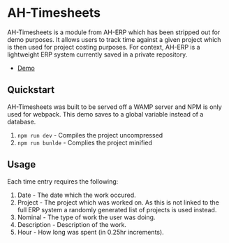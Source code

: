 # AH-Timesheets

AH-Timesheets is a module from AH-ERP which has been stripped out for demo purposes. It allows users to track time against a given project which is then used for project costing purposes. For context, AH-ERP is a lightweight ERP system currently saved in a private repository. 

- [Demo](http://rbyrne.info/ah-timesheets/)

## Quickstart

AH-Timesheets was built to be served off a WAMP server and NPM is only used for webpack. This demo saves to a global variable instead of a database.

1. `npm run dev` - Compiles the project uncompressed
2. `npm run bunlde` - Complies the project minified

## Usage

Each time entry requires the following:

1. Date - The date which the work occured. 
2. Project - The project which was worked on. As this is not linked to the full ERP system a randomly generated list of projects is used instead.
3. Nominal - The type of work the user was doing.
4. Description - Description of the work.
5. Hour - How long was spent (in 0.25hr increments).